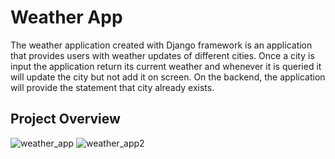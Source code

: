 # Weather App
The weather application created with Django framework is an application that provides users with weather updates of different cities. Once a city is input the application return its current weather and whenever it is queried it will update the city but not add it on screen. On the backend, the application will provide the statement that city already exists. 
## Project Overview 
![weather_app](https://github.com/user-attachments/assets/3ef18a8c-33f6-40a9-add2-ef31a804eec5)
![weather_app2](https://github.com/user-attachments/assets/a00ad26c-0b2c-4c48-b638-c378e6e193d0)
